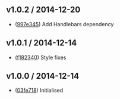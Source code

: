 ## v1.0.2 / 2014-12-20

 * ([997e345](https://github.com/tanem/hbs-svg/commit/997e345caeb3d5c030517393b698830759f48237)) Add Handlebars dependency

## v1.0.1 / 2014-12-14

 * ([f182340](https://github.com/tanem/hbs-svg/commit/f182340bda9304378b5906f72f2b192812d535fd)) Style fixes

## v1.0.0 / 2014-12-14

 * ([03fe718](https://github.com/tanem/hbs-svg/commit/03fe7183f0f43a65526359eeeb627af3781c4dc6)) Initialised
